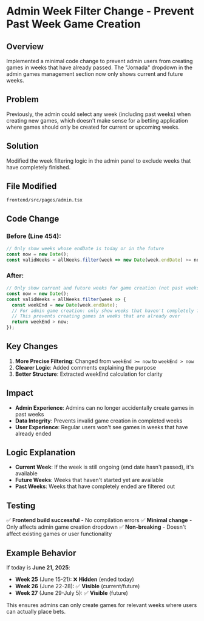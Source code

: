 # Admin Week Filter Change - Prevent Past Week Game Creation

## Overview
Implemented a minimal code change to prevent admin users from creating games in weeks that have already passed. The "Jornada" dropdown in the admin games management section now only shows current and future weeks.

## Problem
Previously, the admin could select any week (including past weeks) when creating new games, which doesn't make sense for a betting application where games should only be created for current or upcoming weeks.

## Solution
Modified the week filtering logic in the admin panel to exclude weeks that have completely finished.

## File Modified
`frontend/src/pages/admin.tsx`

## Code Change

### Before (Line 454):
```typescript
// Only show weeks whose endDate is today or in the future
const now = new Date();
const validWeeks = allWeeks.filter(week => new Date(week.endDate) >= now);
```

### After:
```typescript
// Only show current and future weeks for game creation (not past weeks)
const now = new Date();
const validWeeks = allWeeks.filter(week => {
  const weekEnd = new Date(week.endDate);
  // For admin game creation: only show weeks that haven't completely finished
  // This prevents creating games in weeks that are already over
  return weekEnd > now;
});
```

## Key Changes
1. **More Precise Filtering**: Changed from `weekEnd >= now` to `weekEnd > now`
2. **Clearer Logic**: Added comments explaining the purpose
3. **Better Structure**: Extracted weekEnd calculation for clarity

## Impact
- **Admin Experience**: Admins can no longer accidentally create games in past weeks
- **Data Integrity**: Prevents invalid game creation in completed weeks
- **User Experience**: Regular users won't see games in weeks that have already ended

## Logic Explanation
- **Current Week**: If the week is still ongoing (end date hasn't passed), it's available
- **Future Weeks**: Weeks that haven't started yet are available
- **Past Weeks**: Weeks that have completely ended are filtered out

## Testing
✅ **Frontend build successful** - No compilation errors
✅ **Minimal change** - Only affects admin game creation dropdown
✅ **Non-breaking** - Doesn't affect existing games or user functionality

## Example Behavior
If today is **June 21, 2025**:
- **Week 25** (June 15-21): ❌ **Hidden** (ended today)
- **Week 26** (June 22-28): ✅ **Visible** (current/future)
- **Week 27** (June 29-July 5): ✅ **Visible** (future)

This ensures admins can only create games for relevant weeks where users can actually place bets. 